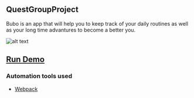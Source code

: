 ## QuestGroupProject

Bubo is an app that will help you to keep track of your daily routines as well as your long time advantures to become a better you.

![alt text](https://github.com/jjthom87/QuestGroupProject/blob/master/readme/buboHome1.png "App Home Page")

## [Run Demo](https://floating-tor-96581.herokuapp.com/)








### Automation tools used
- [Webpack](https://webpack.github.io/)
